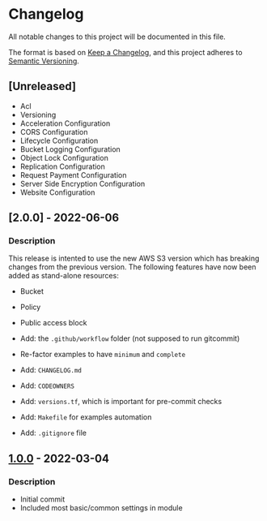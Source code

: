 # Changelog
All notable changes to this project will be documented in this file.

The format is based on [Keep a Changelog](https://keepachangelog.com/en/1.0.0/),
and this project adheres to [Semantic Versioning](https://semver.org/spec/v2.0.0.html).

## [Unreleased]
- Acl
- Versioning
- Acceleration Configuration
- CORS Configuration
- Lifecycle Configuration
- Bucket Logging Configuration
- Object Lock Configuration
- Replication Configuration
- Request Payment Configuration
- Server Side Encryption Configuration
- Website Configuration

## [2.0.0]  - 2022-06-06
### Description
This release is intented to use the new AWS S3 version which has breaking changes from the previous version. The following features have now been added as stand-alone resources:
- Bucket
- Policy
- Public access block

- Add: the `.github/workflow` folder (not supposed to run gitcommit)
- Re-factor examples to have `minimum` and `complete`
- Add: `CHANGELOG.md`
- Add: `CODEOWNERS`
- Add: `versions.tf`, which is important for pre-commit checks
- Add: `Makefile` for examples automation
- Add: `.gitignore` file

## [1.0.0] - 2022-03-04
### Description
- Initial commit
- Included most basic/common settings in module


[1.0.0]: https://github.com/boldlink/terraform-aws-s3/releases/tag/1.0.0
